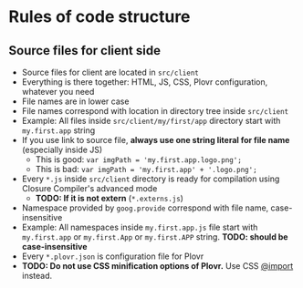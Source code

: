 # Rules of code structure

## Source files for client side
* Source files for client are located in `src/client`
* Everything is there together: HTML, JS, CSS, Plovr configuration, whatever you need
* File names are in lower case
* File names correspond with location in directory tree inside `src/client`
 * Example: All files inside `src/client/my/first/app` directory start with `my.first.app` string
* If you use link to source file, **always use one string literal for file name** (especially inside JS)
  * This is good: `var imgPath = 'my.first.app.logo.png';`
  * This is bad: `var imgPath = 'my.first.app' + '.logo.png';`
* Every `*.js` inside `src/client` directory is ready for compilation using Closure Compiler's advanced mode
  * **TODO: If it is not extern** (`*.externs.js`)
* Namespace provided by `goog.provide` correspond with file name, case-insensitive
 * Example: All namespaces inside `my.first.app.js` file start with `my.first.app` or `my.first.App` or `my.first.APP` string. **TODO: should be case-insensitive**
* Every `*.plovr.json` is configuration file for Plovr
* **TODO: Do not use CSS minification options of Plovr.** Use CSS [@import](https://developer.mozilla.org/en-US/docs/Web/CSS/@import) instead.


